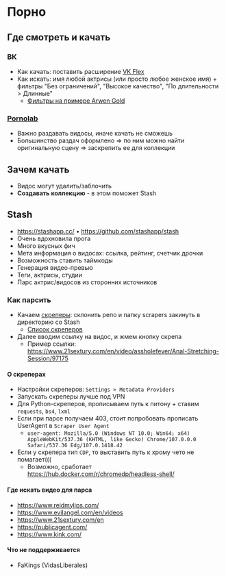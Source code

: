 # Порно

## Где смотреть и качать

### ВК

- Как качать: поставить
  расширение [VK Flex](https://chrome.google.com/webstore/detail/vk-flex/ljbmkjikheoaglnnifnghjbknejbmhap?hl=ru)
- Как искать: имя любой актрисы (или просто любое женское имя) + фильтры "Без ограничений", "Высокое качество", "По
  длительности > Длинные"
    - [Фильтры на примере Arwen Gold](https://vk.com/video?hd=1&len=2&notsafe=1&q=arwen%20gold)

### [Pornolab](http://pornolab.net/)

- Важно раздавать видосы, иначе качать не сможешь
- Большинство раздач оформлено => по ним можно найти оригинальную сцену => заскрепить ее для коллекции

## Зачем качать

- Видос могут удалить/заблочить
- **Создавать коллекцию** - в этом поможет Stash

## Stash

- https://stashapp.cc/ • https://github.com/stashapp/stash
- Очень вдохновила прога
- Много вкусных фич
- Мета информация о видосах: ссылка, рейтинг, счетчик дрочки
- Возможность ставить таймкоды
- Генерация видео-превью
- Теги, актрисы, студии
- Парс актрис/видосов из сторонних источников

### Как парсить

- Качаем [скреперы](https://github.com/stashapp/CommunityScrapers): склонить репо и папку scrapers закинуть в
  директорию со Stash
    - [Список скреперов](https://github.com/stashapp/CommunityScrapers/blob/master/SCRAPERS-LIST.md)
- Далее вводим ссылку на видос, и жмем кнопку скрепа
    - Пример ссылки: https://www.21sextury.com/en/video/assholefever/Anal-Stretching-Session/97175

#### О скреперах

- Настройки скреперов: `Settings > Metadata Providers`
- Запускать скреперы лучше под VPN
- Для Python-скреперов, прописываем путь к питону + ставим `requests`, `bs4`, `lxml`
- Если при парсе получаем 403, стоит попробовать прописать UserAgent в `Scraper User
  Agent`
    - `user-agent: Mozilla/5.0 (Windows NT 10.0; Win64; x64) AppleWebKit/537.36 (KHTML, like Gecko) Chrome/107.0.0.0 Safari/537.36 Edg/107.0.1418.42`
- Если у скрепера тип `CDP`, то выставить путь к хрому чето не помагает(((
    - Возможно, сработает https://hub.docker.com/r/chromedp/headless-shell/

#### Где искать видео для парса

- https://www.reidmylips.com/
- https://www.evilangel.com/en/videos
- https://www.21sextury.com/en
- https://publicagent.com/
- https://www.kink.com/

#### Что не поддерживается

- FaKings (VidasLiberales)